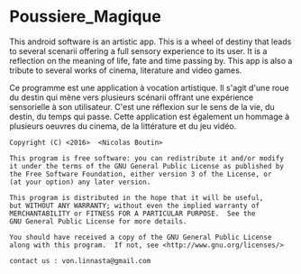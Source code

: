 # Poussiere_Magique
 
 This android software is an artistic app. This is a wheel of destiny that leads to several scenarii offering a full sensory experience to its user. It is a reflection on the meaning of life, fate and time passing by. 
 This app is also a tribute to several works of cinema, literature and video games.
 
 Ce programme est une application à vocation artistique. Il s'agit d'une roue du destin qui mène vers plusieurs scénarii offrant   une expérience sensorielle à son utilisateur.
 C'est une réflexion sur le sens de la vie, du destin, du temps qui passe.
 Cette application est également un hommage à plusieurs oeuvres du cinema, de la littérature et du jeu vidéo. 
 

 
 
    Copyright (C) <2016>  <Nicolas Boutin>

    This program is free software: you can redistribute it and/or modify
    it under the terms of the GNU General Public License as published by
    the Free Software Foundation, either version 3 of the License, or
    (at your option) any later version.

    This program is distributed in the hope that it will be useful,
    but WITHOUT ANY WARRANTY; without even the implied warranty of
    MERCHANTABILITY or FITNESS FOR A PARTICULAR PURPOSE.  See the
    GNU General Public License for more details.

    You should have received a copy of the GNU General Public License
    along with this program.  If not, see <http://www.gnu.org/licenses/>
    
    contact us : von.linnasta@gmail.com
